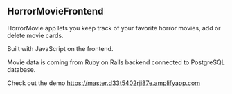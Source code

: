 ## HorrorMovieFrontend

HorrorMovie app lets you keep track of your favorite horror movies, add or delete movie cards.
<br>

Built with JavaScript on the frontend.
<br>

Movie data is coming from Ruby on Rails backend connected to PostgreSQL database.
<br>

Check out the demo https://master.d33t5402rji87e.amplifyapp.com 
